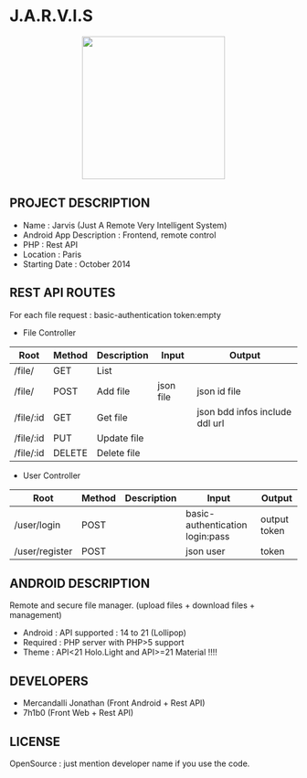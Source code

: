 J.A.R.V.I.S
=====================

<p align="center">
<img src="https://raw.github.com/Mercandj/Jarvis/master/screenshot/1.png" width="250" />
</p>

## PROJECT DESCRIPTION

* Name : Jarvis (Just A Remote Very Intelligent System)
* Android App Description : Frontend, remote control
* PHP : Rest API
* Location : Paris
* Starting Date : October 2014


## REST API ROUTES

For each file request : basic-authentication token:empty

* File Controller

|Root             | Method   | Description   | Input                           | Output
|-----------------|----------|---------------|---------------------------------|-----------
| /file/          | GET 	 | List          |                                 |  
| /file/          | POST     | Add file      | json file                       | json id file
| /file/:id       | GET      | Get file      |                                 | json bdd infos include ddl url
| /file/:id       | PUT      | Update file   |                                 |  
| /file/:id       | DELETE   | Delete file   |                                 |  

* User Controller

|Root             | Method   | Description   | Input                           | Output
|-----------------|----------|---------------|---------------------------------|-----------
| /user/login     | POST     |               | basic-authentication login:pass | output token
| /user/register  | POST 	 |               | json user                       | token


## ANDROID DESCRIPTION

Remote and secure file manager. (upload files + download files + management)

* Android : API supported : 14 to 21 (Lollipop)
* Required : PHP server with PHP>5 support
* Theme : API<21 Holo.Light and API>=21 Material !!!!


## DEVELOPERS

* Mercandalli Jonathan (Front Android + Rest API)
* 7h1b0 (Front Web + Rest API)


## LICENSE

OpenSource : just mention developer name if you use the code.